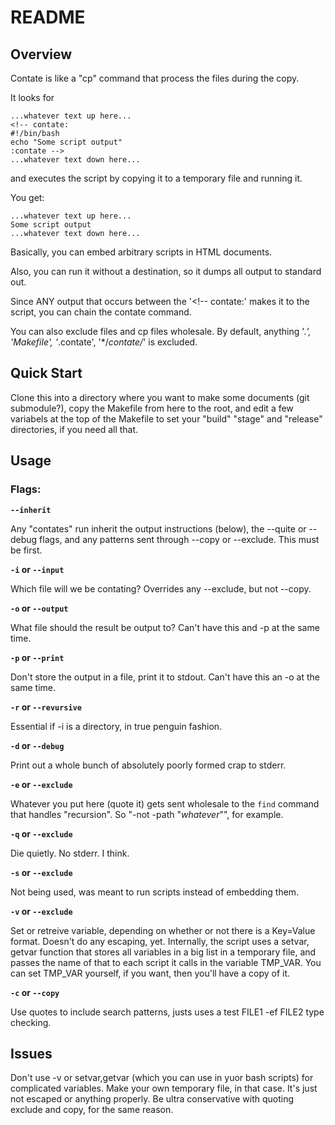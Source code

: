 # README

## Overview

Contate is like a "cp" command that process the files during the copy.

It looks for
```
...whatever text up here...
<!-- contate:
#!/bin/bash
echo "Some script output"
:contate -->
...whatever text down here...
```
and executes the script by copying it to a temporary file and running it.

You get:

```
...whatever text up here...
Some script output
...whatever text down here...
```

Basically, you can embed arbitrary scripts in HTML documents.

Also, you can run it without a destination, so it dumps all output to standard out.

Since ANY output that occurs between the '<!-- contate:' makes it to the script, you can chain the contate command.

You can also exclude files and cp files wholesale. By default, anything '.*', 'Makefile', '*.contate', '*/*contate/*' is excluded.

## Quick Start

Clone this into a directory where you want to make some documents (git submodule?), copy the Makefile from here to the root, and edit a few variabels at the top of the Makefile to set your "build" "stage" and "release" directories, if you need all that.

## Usage

### Flags:

**`--inherit`**

Any "contates" run inherit the output instructions (below), the --quite or --debug flags, and any patterns sent through --copy or --exclude. This must be first.

**`-i` or `--input`**

Which file will we be contating? Overrides any --exclude, but not --copy.

**`-o` or `--output`**

What file should the result be output to? Can't have this and -p at the same time.

**`-p` or `--print`**

Don't store the output in a file, print it to stdout. Can't have this an -o at the same time.

**`-r` or `--revursive`**

Essential if -i is a directory, in true penguin fashion.

**`-d` or `--debug`**

Print out a whole bunch of absolutely poorly formed crap to stderr.

**`-e` or `--exclude`**

Whatever you put here (quote it) gets sent wholesale to the `find` command that handles "recursion". So "-not -path \"*whatever*\"", for example.

**`-q` or `--exclude`**

Die quietly. No stderr. I think.

**`-s` or `--exclude`**

Not being used, was meant to run scripts instead of embedding them.

**`-v` or `--exclude`**

Set or retreive variable, depending on whether or not there is a Key=Value format. Doesn't do any escaping, yet. Internally, the script uses a setvar, getvar function that stores all variables in a big list in a temporary file, and passes the name of that to each script it calls in the variable TMP_VAR. You can set TMP_VAR yourself, if you want, then you'll have a copy of it.

**`-c` or `--copy`**

Use quotes to include search patterns, justs uses a test FILE1 -ef FILE2 type checking.

## Issues

Don't use -v or setvar,getvar (which you can use in yuor bash scripts) for complicated variables. Make your own temporary file, in that case. It's just not escaped or anything properly. Be ultra conservative with quoting exclude and copy, for the same reason.
